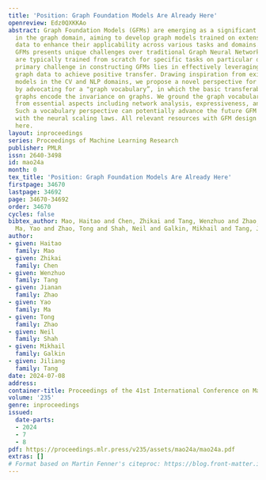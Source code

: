 ```yaml
---
title: 'Position: Graph Foundation Models Are Already Here'
openreview: Edz0QXKKAo
abstract: Graph Foundation Models (GFMs) are emerging as a significant research topic
  in the graph domain, aiming to develop graph models trained on extensive and diverse
  data to enhance their applicability across various tasks and domains. Developing
  GFMs presents unique challenges over traditional Graph Neural Networks (GNNs), which
  are typically trained from scratch for specific tasks on particular datasets. The
  primary challenge in constructing GFMs lies in effectively leveraging vast and diverse
  graph data to achieve positive transfer. Drawing inspiration from existing foundation
  models in the CV and NLP domains, we propose a novel perspective for the GFM development
  by advocating for a "graph vocabulary”, in which the basic transferable units underlying
  graphs encode the invariance on graphs. We ground the graph vocabulary construction
  from essential aspects including network analysis, expressiveness, and stability.
  Such a vocabulary perspective can potentially advance the future GFM design in line
  with the neural scaling laws. All relevant resources with GFM design can be found
  here.
layout: inproceedings
series: Proceedings of Machine Learning Research
publisher: PMLR
issn: 2640-3498
id: mao24a
month: 0
tex_title: 'Position: Graph Foundation Models Are Already Here'
firstpage: 34670
lastpage: 34692
page: 34670-34692
order: 34670
cycles: false
bibtex_author: Mao, Haitao and Chen, Zhikai and Tang, Wenzhuo and Zhao, Jianan and
  Ma, Yao and Zhao, Tong and Shah, Neil and Galkin, Mikhail and Tang, Jiliang
author:
- given: Haitao
  family: Mao
- given: Zhikai
  family: Chen
- given: Wenzhuo
  family: Tang
- given: Jianan
  family: Zhao
- given: Yao
  family: Ma
- given: Tong
  family: Zhao
- given: Neil
  family: Shah
- given: Mikhail
  family: Galkin
- given: Jiliang
  family: Tang
date: 2024-07-08
address:
container-title: Proceedings of the 41st International Conference on Machine Learning
volume: '235'
genre: inproceedings
issued:
  date-parts:
  - 2024
  - 7
  - 8
pdf: https://proceedings.mlr.press/v235/assets/mao24a/mao24a.pdf
extras: []
# Format based on Martin Fenner's citeproc: https://blog.front-matter.io/posts/citeproc-yaml-for-bibliographies/
---
```

